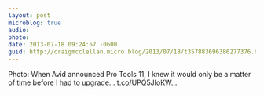 ```yaml
---
layout: post
microblog: true
audio: 
photo: 
date: 2013-07-18 09:24:57 -0600
guid: http://craigmcclellan.micro.blog/2013/07/18/t357883696386277376.html
---
```

Photo: When Avid announced Pro Tools 11, I knew it would only be a matter of time before I had to upgrade... [t.co/UPQ5JIoKW...](http://t.co/UPQ5JIoKWB)
